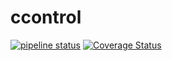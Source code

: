 # ccontrol

[![pipeline status](https://gitlab.com/denisrudnei/ccontrol-nuxt/badges/master/pipeline.svg)](https://gitlab.com/denisrudnei/ccontrol-nuxt/commits/master)
[![Coverage Status](https://coveralls.io/repos/gitlab/denisrudnei/ccontrol-nuxt/badge.svg?branch=master)](https://coveralls.io/gitlab/denisrudnei/ccontrol-nuxt?branch=master)